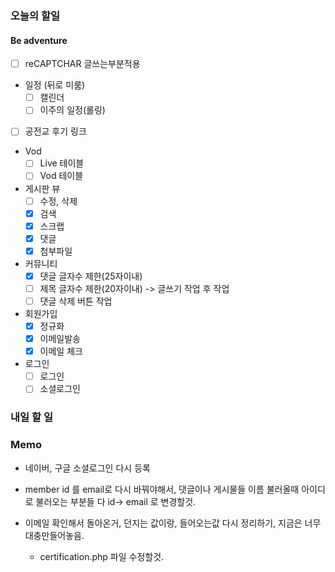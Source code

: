 ### 오늘의 할일

#### Be adventure

- [ ] reCAPTCHAR 글쓰는부분적용

- 일정 (뒤로 미룸)
    - [ ] 캘린더
    - [ ] 이주의 일정(롤링)

- [ ] 공전교 후기 링크

- Vod
    - [ ] Live 테이블
    - [ ] Vod 테이블

- 게시판 뷰
    - [ ] 수정, 삭제
    - [x] 검색
    - [x] 스크랩
    - [x] 댓글
    - [x] 첨부파일

- 커뮤니티
    - [x] 댓글 글자수 제한(25자이내)
    - [ ] 제목 글자수 제한(20자이내) -> 글쓰기 작업 후 작업
    - [ ] 댓글 삭제 버튼 작업

- 회원가입
    - [x] 정규화
    - [x] 이메일발송
    - [x] 이메일 체크

- 로그인
    - [ ] 로그인
    - [ ] 소셜로그인

### 내일 할 일


### Memo

- 네이버, 구글 소셜로그인 다시 등록

- member id 를 email로 다시 바꿔야해서, 
    댓글이나 게시물들 이름 불러올때 아이디로 불러오는 부분들 다 id-> email 로 변경할것.

- 이메일 확인해서 돌아온거, 던지는 값이랑, 들어오는값 다시 정리하기, 지금은 너무 대충만들어놓음.
    - certification.php 파일 수정할것.